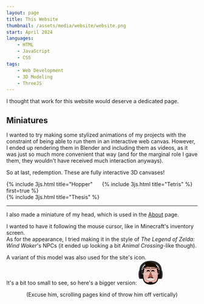 ```yaml
---
layout: page
title: This Website
thumbnail: /assets/media/website/website.png
start: April 2024
languages:
    - HTML
    - JavaScript
    - CSS
tags:
    - Web Development
    - 3D Modeling
    - ThreeJS
---
```

I thought that work for this website would deserve a dedicated page.

## Miniatures

I wanted to try making some stylized animations of my projects with the constraint of being able to run them in an interactive web canvas. However, I ended up rendering them in Blender and including them as videos, as it was just so much more convenient that way (and for the marginal role I gave them, they wouldn't have received much interaction anyways).

So at last, redemption. These are fully interactive 3D canvases!

<div style="display: flex; flex-direction: row; flex-wrap: wrap; width: 100%">
    <div style="width:50%;">
        {% include 3js.html title="Hopper" first=true %}
    </div>
    <div style="width:50%;">
        {% include 3js.html title="Tetris" %}
    </div>
    <div style="width:50%;">
        {% include 3js.html title="Thesis" %}
    </div>
</div>

___

I also made a miniature of my head, which is used in the [About](/about) page.

I wanted to have it following the mouse cursor, like in Minecraft's inventory screen.  
As for the appearance, I tried making it in the style of *The Legend of Zelda: Wind Waker*'s NPCs (it ended up looking a bit *Animal Crossing*-like though).

A variant of this model was also used for the site's icon.  
It's a bit too small to see, so here's a bigger version: <img src="/assets/media/website/icon.png" style="width: 64px; height: 64px"/>

<div style="margin:auto; text-align: center">
    <figure>
        <script type="module" src="/assets/js/head.js"></script>
        <div id="head-canvas" style="width: 50%; margin: auto"></div>
    </figure>
    <caption>
        (Excuse him, scrolling pages kind of throw him off vertically)
    </caption>
<div>
